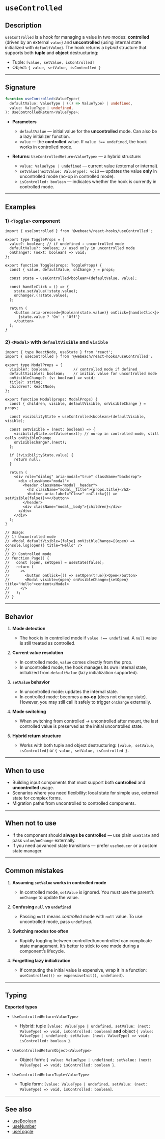 # `useControlled`

## Description

`useControlled` is a hook for managing a value in two modes: **controlled** (driven by an external `value`) and **uncontrolled** (using internal state initialized with `defaultValue`).
The hook returns a *hybrid* structure that supports both **tuple** and **object** destructuring:

- Tuple: `[value, setValue, isControlled]`
- Object: `{ value, setValue, isControlled }`

---

## Signature

```ts
function useControlled<ValueType>(
  defaultValue: ValueType | (() => ValueType) | undefined,
  value: ValueType | undefined,
): UseControlledReturn<ValueType>;
```

- **Parameters**
   - `defaultValue` — initial value for the **uncontrolled** mode. Can also be a lazy initializer function.
   - `value` — the **controlled** value. If `value !== undefined`, the hook works in controlled mode.

- **Returns**: `UseControlledReturn<ValueType>` — a hybrid structure:
   - `value: ValueType | undefined` — current value (external or internal).
   - `setValue(nextValue: ValueType): void` — updates the value **only** in uncontrolled mode (no-op in controlled mode).
   - `isControlled: boolean` — indicates whether the hook is currently in controlled mode.

---

## Examples

### 1) `<Toggle>` component

```tsx
import { useControlled } from '@webeach/react-hooks/useControlled';

export type ToggleProps = {
  value?: boolean; // if undefined → uncontrolled mode
  defaultValue?: boolean; // used only in uncontrolled mode
  onChange?: (next: boolean) => void;
};

export function Toggle(props: ToggleProps) {
  const { value, defaultValue, onChange } = props;

  const state = useControlled<boolean>(defaultValue, value);

  const handleClick = () => {
    state.setValue(!state.value);
    onChange?.(!state.value);
  };

  return (
    <button aria-pressed={Boolean(state.value)} onClick={handleClick}>
      {state.value ? 'On' : 'Off'}
    </button>
  );
}
```

### 2) `<Modal>` with `defaultVisible` and `visible`

```tsx
import { type ReactNode, useState } from 'react';
import { useControlled } from '@webeach/react-hooks/useControlled';

export type ModalProps = {
  visible?: boolean;           // controlled mode if defined
  defaultVisible?: boolean;    // initial value for uncontrolled mode
  onVisibleChange?: (v: boolean) => void;
  title?: string;
  children?: ReactNode;
};

export function Modal(props: ModalProps) {
  const { children, visible, defaultVisible, onVisibleChange } = props;

  const visibilityState = useControlled<boolean>(defaultVisible, visible);

  const setVisible = (next: boolean) => {
    visibilityState.setValue(next); // no-op in controlled mode, still calls onVisibleChange
    onVisibleChange?.(next);
  };

  if (!visibilityState.value) {
    return null;
  }

  return (
    <div role="dialog" aria-modal="true" className="backdrop">
      <div className="modal">
        <header className="modal__header">
          <h2 className="modal__title">{props.title}</h2>
          <button aria-label="Close" onClick={() => setVisible(false)}>×</button>
        </header>
        <div className="modal__body">{children}</div>
      </div>
    </div>
  );
}

// Usage:
// 1) Uncontrolled mode
// <Modal defaultVisible={false} onVisibleChange={(open) => console.log(open)} title="Hello" />
//
// 2) Controlled mode
// function Page() {
//   const [open, setOpen] = useState(false);
//   return (
//     <>
//       <button onClick={() => setOpen(true)}>Open</button>
//       <Modal visible={open} onVisibleChange={setOpen} title="Hello">content</Modal>
//     </>
//   );
// }
```

---

## Behavior

1. **Mode detection**
   - The hook is in controlled mode if `value !== undefined`. A `null` value is still treated as controlled.

2. **Current value resolution**
   - In controlled mode, `value` comes directly from the prop.
   - In uncontrolled mode, the hook manages its own internal state, initialized from `defaultValue` (lazy initialization supported).

3. **`setValue` behavior**
   - In uncontrolled mode: updates the internal state.
   - In controlled mode: becomes a **no-op** (does not change state). However, you may still call it safely to trigger `onChange` externally.

4. **Mode switching**
   - When switching from controlled → uncontrolled after mount, the last controlled value is preserved as the initial uncontrolled state.

5. **Hybrid return structure**
   - Works with both tuple and object destructuring: `[value, setValue, isControlled]` or `{ value, setValue, isControlled }`.

---

## When to use

- Building input components that must support both **controlled** and **uncontrolled** usage.
- Scenarios where you need flexibility: local state for simple use, external state for complex forms.
- Migration paths from uncontrolled to controlled components.

---

## When **not** to use

- If the component should **always be controlled** — use plain `useState` and pass `value`/`onChange` externally.
- If you need advanced state transitions — prefer `useReducer` or a custom state manager.

---

## Common mistakes

1. **Assuming `setValue` works in controlled mode**
   - In controlled mode, `setValue` is ignored. You must use the parent’s `onChange` to update the value.

2. **Confusing `null` vs `undefined`**
   - Passing `null` means *controlled* mode with `null` value. To use uncontrolled mode, pass `undefined`.

3. **Switching modes too often**
   - Rapidly toggling between controlled/uncontrolled can complicate state management. It’s better to stick to one mode during a component’s lifecycle.

4. **Forgetting lazy initialization**
   - If computing the initial value is expensive, wrap it in a function: `useControlled(() => expensiveInit(), undefined)`.

---

## Typing

**Exported types**

- `UseControlledReturn<ValueType>`
   - Hybrid: tuple `[value: ValueType | undefined, setValue: (next: ValueType) => void, isControlled: boolean]` **and** object `{ value: ValueType | undefined; setValue: (next: ValueType) => void; isControlled: boolean }`.

- `UseControlledReturnObject<ValueType>`
   - Object form: `{ value: ValueType | undefined; setValue: (next: ValueType) => void; isControlled: boolean }`.

- `UseControlledReturnTuple<ValueType>`
   - Tuple form: `[value: ValueType | undefined, setValue: (next: ValueType) => void, isControlled: boolean]`.

---

## See also

- [useBoolean](useBoolean.md)
- [useNumber](useNumber.md)
- [useToggle](useToggle.md)
